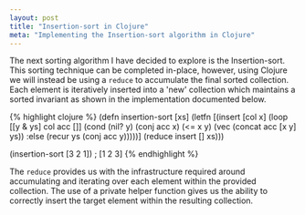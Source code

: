 ```yaml
---
layout: post
title: "Insertion-sort in Clojure"
meta: "Implementing the Insertion-sort algorithm in Clojure"
---
```


The next sorting algorithm I have decided to explore is the Insertion-sort.
This sorting technique can be completed in-place, however, using Clojure we will instead be using a `reduce` to accumulate the final sorted collection.
Each element is iteratively inserted into a 'new' collection which maintains a sorted invariant as shown in the implementation documented below.
<!--more-->

{% highlight clojure %}
(defn insertion-sort [xs]
  (letfn [(insert [col x]
            (loop [[y & ys] col acc []]
              (cond
                (nil? y) (conj acc x)
                (<= x y) (vec (concat acc [x y] ys))
                :else (recur ys (conj acc y)))))]
    (reduce insert [] xs)))

(insertion-sort [3 2 1]) ; [1 2 3]
{% endhighlight %}

The `reduce` provides us with the infrastructure required around accumulating and iterating over each element within the provided collection.
The use of a private helper function gives us the ability to correctly insert the target element within the resulting collection.
